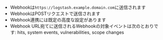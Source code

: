 * Webhookは`https://logstash.example.domain.com`に送信されます
* WebhookはPOSTリクエストで送信されます
* Webhook連携には既定の高度な設定があります
* Webhook URL宛てに送信されるWebhookの対象イベントは次のとおりです: hits, system events, vulnerabilities, scope changes